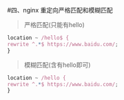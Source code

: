 #四、nginx 重定向严格匹配和模糊匹配
>严格匹配(只能有hello)
```javascript
location ~ /hello$ {
rewrite ^.*$ https://www.baidu.com/;
}
```
>模糊匹配(含有hello即可)
```javascript
location ~ /hello {
rewrite ^.*$ https://www.baidu.com/;
}
```